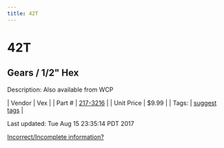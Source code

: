```yaml
---
title: 42T
---
```


# 42T
## Gears / 1/2" Hex
Description: 	Also available from WCP 

| Vendor | Vex | 
| Part # | [217-3216](http://www.vexrobotics.com/vexpro/motion/vexpro-gears/1-2-hex-bore.html) | 
| Unit Price | $9.99 | 
| Tags: | [suggest tags](https://docs.google.com/forms/d/e/1FAIpQLSeWyY8v3RgOty-MyWmh9U0iivNYN_molChYyS-0U-o-kOAv_g/viewform) | 

Last updated: Tue Aug 15 23:35:14 PDT 2017

 [Incorrect/Incomplete information?](https://docs.google.com/forms/d/e/1FAIpQLSeWyY8v3RgOty-MyWmh9U0iivNYN_molChYyS-0U-o-kOAv_g/viewform)